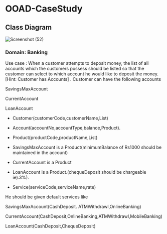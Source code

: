 # OOAD-CaseStudy
## Class Diagram
![Screenshot (52)](https://github.com/abrahamjk15/OOAD-CaseStudy/assets/58914169/c97a104d-f8fb-44cf-b3e7-35d6679ffbcb)

### Domain: Banking

Use case : When a customer attempts to deposit money, the list of all accounts which the customers possess should be listed so that the customer can select to which account he would like to deposit the money.[Hint: Customer has Accounts] . Customer can have the following accounts

SavingsMaxAccount

CurrentAccount

LoanAccount

- Customer(customerCode,customerName,List<Account>)

- Account(accountNo,accountType,balance,Product).

- Product(productCode,productName,List<Service>)

- SavingsMaxAccount is a Product(minimumBalance of Rs1000 should be maintained in the account)

- CurrentAccount is a Product

- LoanAccount is a Product.(chequeDeposit should be chargeable ie).3%).

- Service(serviceCode,serviceName,rate)

He should be given default services like

SavingsMaxAccount(CashDeposit. ATMWithdrawl,OnlineBanking)

CurrentAccount(CashDeposit,OnlineBanking,ATMWithdrawl,MobileBanking)

LoanAccount(CashDeposit,ChequeDeposit)
